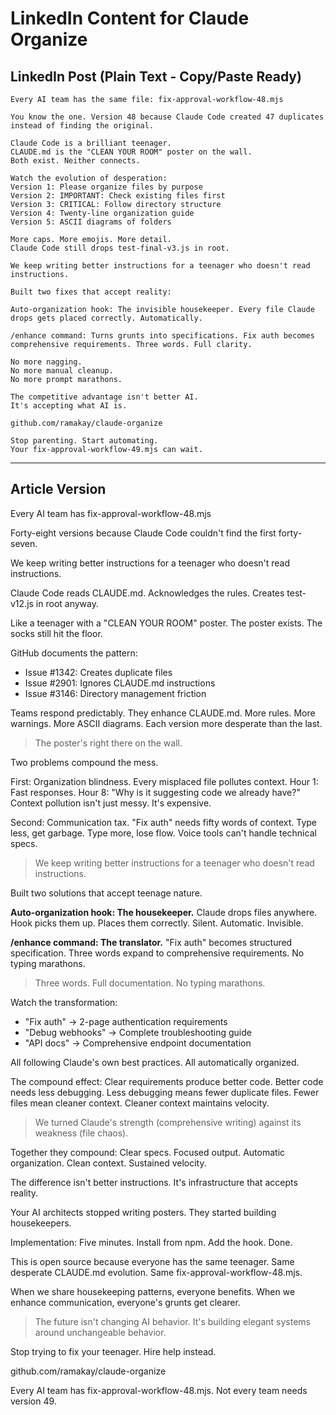 # LinkedIn Content for Claude Organize

## LinkedIn Post (Plain Text - Copy/Paste Ready)

```
Every AI team has the same file: fix-approval-workflow-48.mjs

You know the one. Version 48 because Claude Code created 47 duplicates instead of finding the original.

Claude Code is a brilliant teenager.
CLAUDE.md is the "CLEAN YOUR ROOM" poster on the wall.
Both exist. Neither connects.

Watch the evolution of desperation:
Version 1: Please organize files by purpose
Version 2: IMPORTANT: Check existing files first
Version 3: CRITICAL: Follow directory structure
Version 4: Twenty-line organization guide
Version 5: ASCII diagrams of folders

More caps. More emojis. More detail.
Claude Code still drops test-final-v3.js in root.

We keep writing better instructions for a teenager who doesn't read instructions.

Built two fixes that accept reality:

Auto-organization hook: The invisible housekeeper. Every file Claude drops gets placed correctly. Automatically.

/enhance command: Turns grunts into specifications. Fix auth becomes comprehensive requirements. Three words. Full clarity.

No more nagging.
No more manual cleanup.
No more prompt marathons.

The competitive advantage isn't better AI.
It's accepting what AI is.

github.com/ramakay/claude-organize

Stop parenting. Start automating.
Your fix-approval-workflow-49.mjs can wait.
```

---

## Article Version

Every AI team has fix-approval-workflow-48.mjs

Forty-eight versions because Claude Code couldn't find the first forty-seven.

We keep writing better instructions for a teenager who doesn't read instructions.

Claude Code reads CLAUDE.md. Acknowledges the rules. Creates test-v12.js in root anyway.

Like a teenager with a "CLEAN YOUR ROOM" poster. The poster exists. The socks still hit the floor.

GitHub documents the pattern:

- Issue #1342: Creates duplicate files
- Issue #2901: Ignores CLAUDE.md instructions
- Issue #3146: Directory management friction

Teams respond predictably. They enhance CLAUDE.md. More rules. More warnings. More ASCII diagrams. Each version more desperate than the last.

> The poster's right there on the wall.

Two problems compound the mess.

First: Organization blindness. Every misplaced file pollutes context. Hour 1: Fast responses. Hour 8: "Why is it suggesting code we already have?" Context pollution isn't just messy. It's expensive.

Second: Communication tax. "Fix auth" needs fifty words of context. Type less, get garbage. Type more, lose flow. Voice tools can't handle technical specs.

> We keep writing better instructions for a teenager who doesn't read instructions.

Built two solutions that accept teenage nature.

**Auto-organization hook: The housekeeper.**
Claude drops files anywhere. Hook picks them up. Places them correctly. Silent. Automatic. Invisible.

**/enhance command: The translator.**
"Fix auth" becomes structured specification. Three words expand to comprehensive requirements. No typing marathons.

> Three words. Full documentation. No typing marathons.

Watch the transformation:

- "Fix auth" → 2-page authentication requirements
- "Debug webhooks" → Complete troubleshooting guide
- "API docs" → Comprehensive endpoint documentation

All following Claude's own best practices. All automatically organized.

The compound effect: Clear requirements produce better code. Better code needs less debugging. Less debugging means fewer duplicate files. Fewer files mean cleaner context. Cleaner context maintains velocity.

> We turned Claude's strength (comprehensive writing) against its weakness (file chaos).

Together they compound: Clear specs. Focused output. Automatic organization. Clean context. Sustained velocity.

The difference isn't better instructions. It's infrastructure that accepts reality.

Your AI architects stopped writing posters. They started building housekeepers.

Implementation: Five minutes. Install from npm. Add the hook. Done.

This is open source because everyone has the same teenager. Same desperate CLAUDE.md evolution. Same fix-approval-workflow-48.mjs.

When we share housekeeping patterns, everyone benefits. When we enhance communication, everyone's grunts get clearer.

> The future isn't changing AI behavior. It's building elegant systems around unchangeable behavior.

Stop trying to fix your teenager. Hire help instead.

github.com/ramakay/claude-organize

Every AI team has fix-approval-workflow-48.mjs.
Not every team needs version 49.
